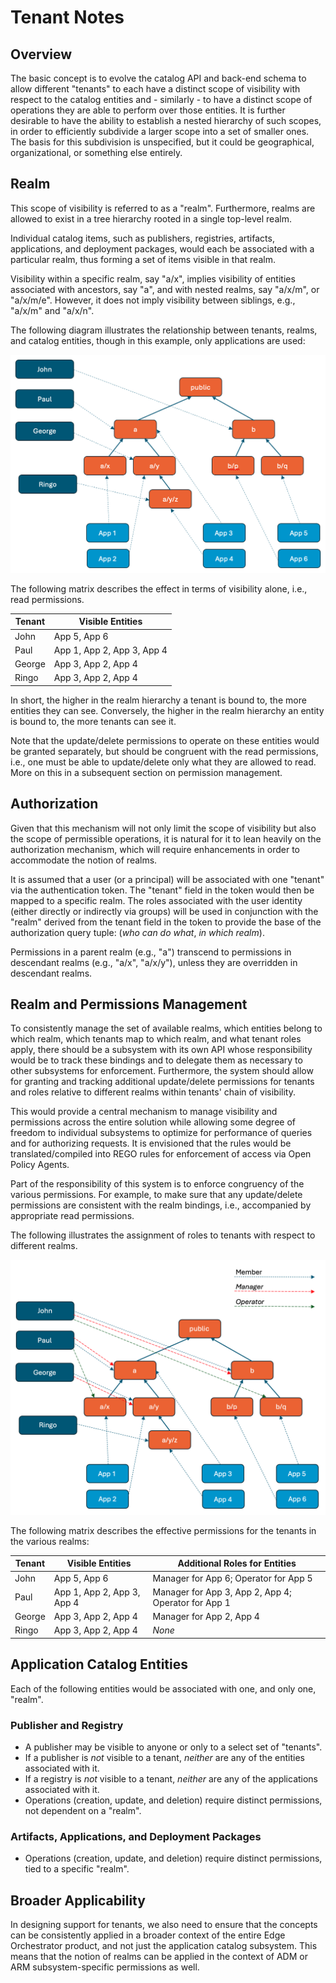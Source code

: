 <!---
  SPDX-FileCopyrightText: (C) 2025 Intel Corporation
  SPDX-License-Identifier: Apache-2.0
-->

# Tenant Notes

## Overview

The basic concept is to evolve the catalog API and back-end schema to allow
different "tenants" to each have a distinct scope of visibility with respect to
the catalog entities and - similarly - to have a distinct scope of operations they
are able to perform over those entities. It is further desirable to have the ability
to establish a nested hierarchy of such scopes, in order to efficiently
subdivide a larger scope into a set of smaller ones. The basis for this subdivision is
unspecified, but it could be geographical, organizational, or something else entirely.

## Realm

This scope of visibility is referred to as a "realm". Furthermore, realms are allowed to exist
in a tree hierarchy rooted in a single top-level realm.

Individual catalog items, such as publishers, registries, artifacts, applications, and deployment
packages, would each be associated with a particular realm, thus forming a set of items visible in that
realm.

Visibility within a specific realm, say "a/x", implies visibility of entities associated with ancestors,
say "a", and with nested realms, say "a/x/m", or "a/x/m/e".
However, it does not imply visibility between siblings, e.g., "a/x/m" and "a/x/n".

The following diagram illustrates the relationship between tenants, realms, and catalog entities, though in this
example, only applications are used:

![Illustration of relationships between tenants, realms, and entities](images/tenants1.png "Tenant Realms")

The following matrix describes the effect in terms of visibility alone, i.e., read permissions.

| Tenant | Visible Entities           |
|--------|----------------------------|
| John   | App 5, App 6               |
| Paul   | App 1, App 2, App 3, App 4 |
| George | App 3, App 2, App 4        |
| Ringo  | App 3, App 2, App 4        |

In short, the higher in the realm hierarchy a tenant is bound to, the more entities they can see. Conversely, the
higher in the realm hierarchy an entity is bound to, the more tenants can see it.

Note that the update/delete permissions to operate on these entities would be granted separately, but should be
congruent with the read permissions, i.e., one must be able to update/delete only what they are allowed to read.
More on this in a subsequent section on permission management.

## Authorization

Given that this mechanism will not only limit the scope of visibility but also the scope
of permissible operations, it is natural for it to lean heavily on the authorization mechanism,
which will require enhancements in order to accommodate the notion of realms.

It is assumed that a user (or a principal) will be associated with one "tenant" via
the authentication token. The "tenant" field in the token would then be mapped to a specific realm.
The roles associated with the user identity (either directly or indirectly via groups) will be
used in conjunction with the "realm" derived from the tenant field in the token to provide the
base of the authorization query tuple: (_who can do what_, _in which realm_).

Permissions in a parent realm (e.g., "a") transcend to permissions in descendant realms
(e.g., "a/x", "a/x/y"), unless they are overridden in descendant realms.

## Realm and Permissions Management

To consistently manage the set of available realms, which entities belong to which realm, which tenants map
to which realm, and what tenant roles apply, there should be a subsystem with its own API whose responsibility would
be to track these bindings and to delegate them as necessary to other subsystems for enforcement. Furthermore, the
system should allow for granting and tracking additional update/delete permissions for tenants and roles relative to
different realms within tenants' chain of visibility.

This would provide a central mechanism to manage visibility and permissions across the entire solution while allowing
some degree of freedom to individual subsystems to optimize for performance of queries and for authorizing requests.
It is envisioned that the rules would be translated/compiled into REGO rules for enforcement of access via
Open Policy Agents.

Part of the responsibility of this system is to enforce congruency of the various permissions. For example, to make sure
that any update/delete permissions are consistent with the realm bindings, i.e., accompanied by appropriate read
permissions.

The following illustrates the assignment of roles to tenants with respect to different realms.

![Illustration of tenants realm-specific permissions](images/tenants2.png "Tenant Realm Permissions")

The following matrix describes the effective permissions for the tenants in the various realms:

| Tenant | Visible Entities           | Additional Roles for Entities                       |
|--------|----------------------------|-----------------------------------------------------|
| John   | App 5, App 6               | Manager for App 6; Operator for App 5               |
| Paul   | App 1, App 2, App 3, App 4 | Manager for App 3, App 2, App 4; Operator for App 1 |
| George | App 3, App 2, App 4        | Manager for App 2, App 4                            |
| Ringo  | App 3, App 2, App 4        | _None_                                              |

## Application Catalog Entities

Each of the following entities would be associated with one, and only one, "realm".

### Publisher and Registry

- A publisher may be visible to anyone or only to a select set of "tenants".
- If a publisher is _not_ visible to a tenant, _neither_ are any of the entities associated with it.
- If a registry is _not_ visible to a tenant, _neither_ are any of the applications associated with it.
- Operations (creation, update, and deletion) require distinct permissions, not dependent on a "realm".

### Artifacts, Applications, and Deployment Packages

- Operations (creation, update, and deletion) require distinct permissions, tied to a specific "realm".

## Broader Applicability

In designing support for tenants, we also need to ensure that the concepts can be
consistently applied in a broader context of the entire Edge Orchestrator product, and not just the application
catalog subsystem. This means that the notion of realms can be applied in the context of ADM or ARM subsystem-specific
permissions as well.
